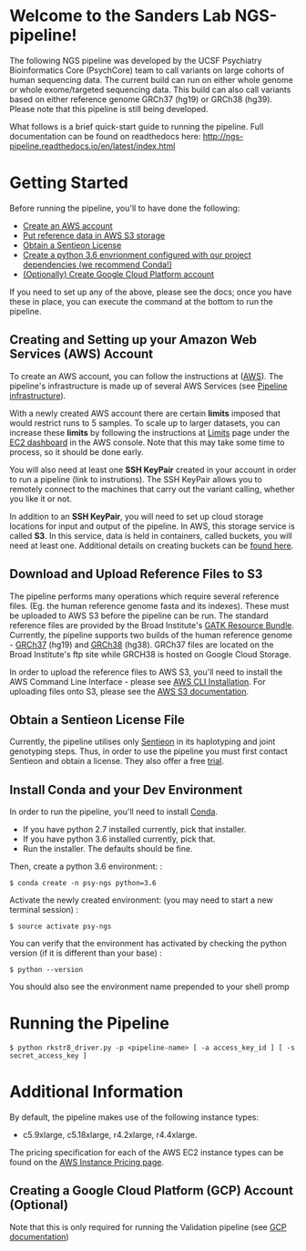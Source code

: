 # Welcome to the Sanders Lab NGS-pipeline!

The following NGS pipeline was developed by the UCSF Psychiatry Bioinformatics Core (PsychCore) 
team to call variants on large cohorts of human sequencing data. The current build can run 
on either whole genome or whole exome/targeted sequencing data. This build can also call variants
based on either reference genome GRCh37 (hg19) or GRCh38 (hg39). Please note that this pipeline is
still being developed.  

What follows is a brief quick-start guide to running the pipeline. Full documentation 
can be found on readthedocs here: http://ngs-pipeline.readthedocs.io/en/latest/index.html

# Getting Started

Before running the pipeline, you'll to have done the following:

  - [Create an AWS account](https://github.com/sanderslab/NGS-pipeline/blob/master/README.md#creating-and-setting-up-your-amazon-web-services-aws-account)
  - [Put reference data in AWS S3 storage](#Download-and-Upload-Reference-Files-to-S3)
  - [Obtain a Sentieon License](#Obtain-a-Sentieon-License-File)
  - [Create a python 3.6 envrionment configured with our project dependencies (we recommend Conda!)](#Install-Conda-and-your-Dev-Environment)
  - [(Optionally) Create Google Cloud Platform account](#Install-Conda-and-your-Dev-Environment)

If you need to set up any of the above, please see the docs; once you 
have these in place, you can execute the command at the bottom to run
the pipeline.

## Creating and Setting up your Amazon Web Services (AWS) Account

To create an AWS account, you can follow the instructions at ([AWS](https://aws.amazon.com)). 
The pipeline's infrastructure is made up of several
AWS Services (see [Pipeline infrastructure](http://ngs-pipeline.readthedocs.io/en/latest/overview.html#pipeline-infrastructure)).

With a newly created AWS account there are certain **limits** imposed that would restrict runs to 5 samples. 
To scale up to larger datasets, you can increase these **limits** by following the instructions at [Limits](https://console.aws.amazon.com/ec2/v2/home?region=us-east-1#Limits:) page under the [EC2 dashboard](https://console.aws.amazon.com/ec2/v2/home?region=us-east-1#Home:) in the
AWS console. Note that this may take some time to process, so it should be done early.

You will also need at least one **SSH KeyPair** created in your account in order to run a pipeline (link to instrutions).
The SSH KeyPair allows you to remotely connect to the machines that carry out the variant calling, whether you like it or not.

In addition to an **SSH KeyPair**, you will need to set up cloud storage locations for input and output of the pipeline.
In AWS, this storage service is called **S3**. In this service, data is held in containers, called buckets, you will need at least one.
Additional details on creating buckets can be [found here](https://docs.aws.amazon.com/AmazonS3/latest/user-guide/create-bucket.html).

## Download and Upload Reference Files to S3

The pipeline performs many operations which require several reference files. (Eg. the human reference genome fasta and its indexes). These must be uploaded to AWS S3 before the pipeline can be run. The standard
reference files are provided by the Broad Institute's [GATK Resource
Bundle](https://software.broadinstitute.org/gatk/download/bundle). Currently, the pipeline supports two builds of the human
reference genome - [GRCh37](https://software.broadinstitute.org/gatk/download/bundle) (hg19) and [GRCh38](https://console.cloud.google.com/storage/browser/genomics-public-data/resources/broad/hg38/v0) (hg38). GRCh37 files
are located on the Broad Institute's ftp site while GRCH38 is hosted on
Google Cloud Storage.

In order to upload the reference files to AWS S3, you'll need to install
the AWS Command Line Interface - please see [AWS CLI Installation](https://docs.aws.amazon.com/cli/latest/userguide/installing.html).
For uploading files onto S3, please see the [AWS S3 documentation](https://docs.aws.amazon.com/cli/latest/reference/s3/cp.html).

## Obtain a Sentieon License File

Currently, the pipeline utilises only [Sentieon](https://www.sentieon.com) in its haplotyping
and joint genotyping steps. Thus, in order to use the pipeline you must
first contact Sentieon and obtain a license. They also offer a free
[trial](https://www.sentieon.com/home/free-trial/).

## Install Conda and your Dev Environment

In order to run the pipeline, you'll need to install [Conda](https://conda.io/miniconda.html).

  - If you have python 2.7 installed currently, pick that installer.
  - If you have python 3.6 installed currently, pick that.
  - Run the installer. The defaults should be fine.

Then, create a python 3.6 environment: :

    $ conda create -n psy-ngs python=3.6

Activate the newly created environment: (you may need to start a new
terminal session) :

    $ source activate psy-ngs

You can verify that the environment has activated by checking the python
version (if it is different than your base) :

    $ python --version

You should also see the environment name prepended to your shell promp

# Running the Pipeline

    $ python rkstr8_driver.py -p <pipeline-name> [ -a access_key_id ] [ -s secret_access_key ]

# Additional Information

By default, the pipeline makes use of the following instance types:

  - c5.9xlarge, c5.18xlarge, r4.2xlarge, r4.4xlarge.

The pricing specification for each of the AWS EC2 instance types can be
found on the [AWS Instance Pricing page](https://aws.amazon.com/ec2/pricing/on-demand/).


## Creating a Google Cloud Platform (GCP) Account (Optional)

Note that this is only required for running the Validation pipeline (see [GCP documentation](https://cloud.google.com))

